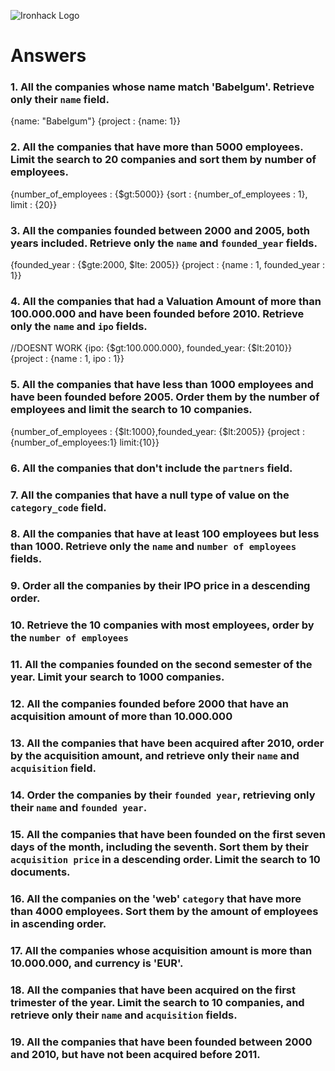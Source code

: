 ![Ironhack Logo](https://i.imgur.com/1QgrNNw.png)

# Answers

### 1. All the companies whose name match 'Babelgum'. Retrieve only their `name` field.

{name: "Babelgum"}
{project : {name: 1}}

### 2. All the companies that have more than 5000 employees. Limit the search to 20 companies and sort them by **number of employees**.

{number_of_employees : {$gt:5000}}
{sort : {number_of_employees : 1}, limit : {20}}

### 3. All the companies founded between 2000 and 2005, both years included. Retrieve only the `name` and `founded_year` fields.

{founded_year : {$gte:2000, $lte: 2005}}
{project : {name : 1, founded_year : 1}}

### 4. All the companies that had a Valuation Amount of more than 100.000.000 and have been founded before 2010. Retrieve only the `name` and `ipo` fields.

//DOESNT WORK
{ipo: {$gt:100.000.000}, founded_year: {$lt:2010}}
{project : {name : 1, ipo : 1}}

### 5. All the companies that have less than 1000 employees and have been founded before 2005. Order them by the number of employees and limit the search to 10 companies.

{number_of_employees : {$lt:1000},founded_year: {$lt:2005}}
{project : {number_of_employees:1} limit:{10}}

### 6. All the companies that don't include the `partners` field.

<!-- Your Code Goes Here -->

### 7. All the companies that have a null type of value on the `category_code` field.

<!-- Your Code Goes Here -->

### 8. All the companies that have at least 100 employees but less than 1000. Retrieve only the `name` and `number of employees` fields.

<!-- Your Code Goes Here -->

### 9. Order all the companies by their IPO price in a descending order.

<!-- Your Code Goes Here -->

### 10. Retrieve the 10 companies with most employees, order by the `number of employees`

<!-- Your Code Goes Here -->

### 11. All the companies founded on the second semester of the year. Limit your search to 1000 companies.

<!-- Your Code Goes Here -->

### 12. All the companies founded before 2000 that have an acquisition amount of more than 10.000.000

<!-- Your Code Goes Here -->

### 13. All the companies that have been acquired after 2010, order by the acquisition amount, and retrieve only their `name` and `acquisition` field.

<!-- Your Code Goes Here -->

### 14. Order the companies by their `founded year`, retrieving only their `name` and `founded year`.

<!-- Your Code Goes Here -->

### 15. All the companies that have been founded on the first seven days of the month, including the seventh. Sort them by their `acquisition price` in a descending order. Limit the search to 10 documents.

<!-- Your Code Goes Here -->

### 16. All the companies on the 'web' `category` that have more than 4000 employees. Sort them by the amount of employees in ascending order.

<!-- Your Code Goes Here -->

### 17. All the companies whose acquisition amount is more than 10.000.000, and currency is 'EUR'.

<!-- Your Code Goes Here -->

### 18. All the companies that have been acquired on the first trimester of the year. Limit the search to 10 companies, and retrieve only their `name` and `acquisition` fields.

<!-- Your Code Goes Here -->

### 19. All the companies that have been founded between 2000 and 2010, but have not been acquired before 2011.

<!-- Your Code Goes Here -->
